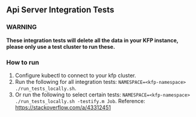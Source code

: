 ## Api Server Integration Tests

### WARNING
**These integration tests will delete all the data in your KFP instance, please only use a test cluster to run these.**

### How to run

1. Configure kubectl to connect to your kfp cluster.
2. Run the following for all integration tests: `NAMESPACE=<kfp-namespace> ./run_tests_locally.sh`.
3. Or run the following to select certain tests: `NAMESPACE=<kfp-namespace> ./run_tests_locally.sh -testify.m Job`.
   Reference: https://stackoverflow.com/a/43312451
